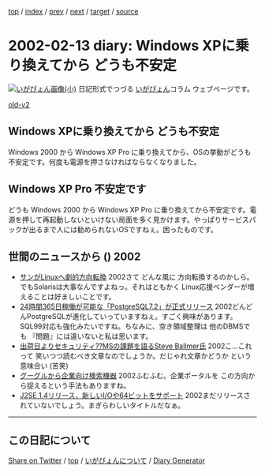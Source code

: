 [top](https://igapyon.github.io/diary/) 
 / [index](https://igapyon.github.io/diary/2002/index.html) 
 / [prev](https://igapyon.github.io/diary/2002/ig020212.html) 
 / [next](https://igapyon.github.io/diary/2002/ig020214.html) 
 / [target](https://igapyon.github.io/diary/2002/ig020213.html) 
 / [source](https://github.com/igapyon/diary/blob/gh-pages/2002/ig020213.html.src.md) 

2002-02-13 diary: Windows XPに乗り換えてから どうも不安定
=====================================================================================================
[![いがぴょん画像(小)](https://igapyon.github.io/diary/images/iga200306s.jpg "いがぴょん")](https://igapyon.github.io/diary/memo/memoigapyon.html) 日記形式でつづる [いがぴょん](https://igapyon.github.io/diary/memo/memoigapyon.html)コラム ウェブページです。

[old-v2](ig020213-orig.html)

## Windows XPに乗り換えてから どうも不安定

Windows 2000 から Windows XP Pro に乗り換えてから、OSの挙動がどうも不安定です。何度も電源を押さなければならなくなりました。


## Windows XP Pro 不安定です

どうも Windows 2000 から Windows XP Pro に乗り換えてから不安定です。電源を押して再起動しないといけない局面を多く見かけます。やっぱりサービスパックが出るまで人には勧められないOSですねぇ。困ったものです。

## 世間のニュースから () 2002

* [サンがLinuxへ劇的方向転換](http://japan.cnet.com/Enterprise/News/2002/Item/020208-3.html)  2002さて どんな風に 方向転換するのかしら。でもSolarisは大事なんですよねっ。それはともかく Linux応援ベンダーが増えることは好ましいことです。
* [24時間365日稼働が可能な「PostgreSQL7.2」が正式リリース](http://linux.nikkeibp.co.jp/news2/589.shtml)  2002どんどんPostgreSQLが進化していっていますねぇ。すごく興味があります。SQL99対応も強化みたいですね。ちなみに、空き領域整理は 他のDBMSでも 『問題』には違いないと私は思います。
* [出荷日よりセキュリティ??MSの課題を語るSteve Ballmer氏](http://www.zdnet.co.jp/news/0202/08/e_ballmer_m.html)  2002こ…これって 笑いつつ読むべき文章なのでしょうか。だじゃれ文章かどうか という意味合い (苦笑)
* [グーグルから企業向け検索機器](http://japan.cnet.com/News/2002/Item/020212-2.html)  2002ふむふむ。企業ポータルを この方向から捉えるという手法もありますね。
* [J2SE 1.4リリース，新しいI/Oや64ビットをサポート](http://www.zdnet.co.jp/enterprise/0202/08/02020806.html)  2002まだリリースされていないでしょう。まぎらわしいタイトルだなぁ。

----------------------------------------------------------------------------------------------------

## この日記について

[Share on Twitter](https://twitter.com/intent/tweet?hashtags=igapyon%2Cdiary%2C%E3%81%84%E3%81%8C%E3%81%B4%E3%82%87%E3%82%93&text=Windows+XP%E3%81%AB%E4%B9%97%E3%82%8A%E6%8F%9B%E3%81%88%E3%81%A6%E3%81%8B%E3%82%89+%E3%81%A9%E3%81%86%E3%82%82%E4%B8%8D%E5%AE%89%E5%AE%9A&url=https%3A%2F%2Figapyon.github.io%2Fdiary%2F2002%2Fig020213.html) / [top](../index.html/) / [いがぴょんについて](https://igapyon.github.io/diary/memo/memoigapyon.html) / [Diary Generator](https://github.com/igapyon/igapyonv3)
